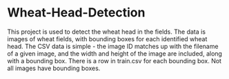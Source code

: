 # Wheat-Head-Detection
This project is used to detect the wheat head in the fields. The data is images of wheat fields, with bounding boxes for each identified wheat head. The CSV data is simple - the image ID matches up with the filename of a given image, and the width and height of the image are included, along with a bounding box. There is a row in train.csv for each bounding box. Not all images have bounding boxes.
